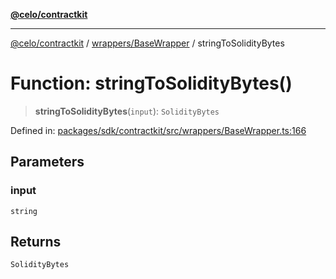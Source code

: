 [**@celo/contractkit**](../../../README.md)

***

[@celo/contractkit](../../../modules.md) / [wrappers/BaseWrapper](../README.md) / stringToSolidityBytes

# Function: stringToSolidityBytes()

> **stringToSolidityBytes**(`input`): `SolidityBytes`

Defined in: [packages/sdk/contractkit/src/wrappers/BaseWrapper.ts:166](https://github.com/celo-org/developer-tooling/blob/master/packages/sdk/contractkit/src/wrappers/BaseWrapper.ts#L166)

## Parameters

### input

`string`

## Returns

`SolidityBytes`
